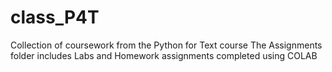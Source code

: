 # class_P4T
Collection of coursework from the Python for Text course
The Assignments folder includes Labs and Homework assignments completed using COLAB
